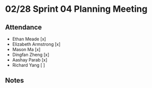 # 02/28 Sprint 04 Planning Meeting 

## Attendance 

- Ethan Meade [x]
- Elizabeth Armstrong [x]
- Mason Ma [x]
- Dingfan Zheng [x]
- Aashay Parab [x]
- Richard Yang [ ]

## Notes 

